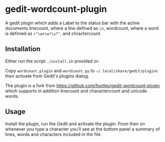 gedit-wordcount-plugin
======================

A gedit plugin which adds a Label to the status bar with the active documents 
linecount, where a line defined as ``\n``,
wordcount, where a word is definied as ``r"\w+\w*\s?"``, and 
chractercount.

Installation
------------

Either run the script ``./install.sh`` provided or:

Copy ``wordcount.plugin`` and ``wordcount.py`` to ``~/.local/share/gedit/plugins`` then activate from Gedit's plugins dialog.

The plugin is a fork from https://github.com/footley/gedit-wordcount-plugin which supports in addition linecount and charactercount and unicode words. 

## Usage

Install the plugin, run the Gedit and activate the plugin. From then on whenever you type a character you'll see at the bottom panel a summary of lines, words and characters included in the file.

